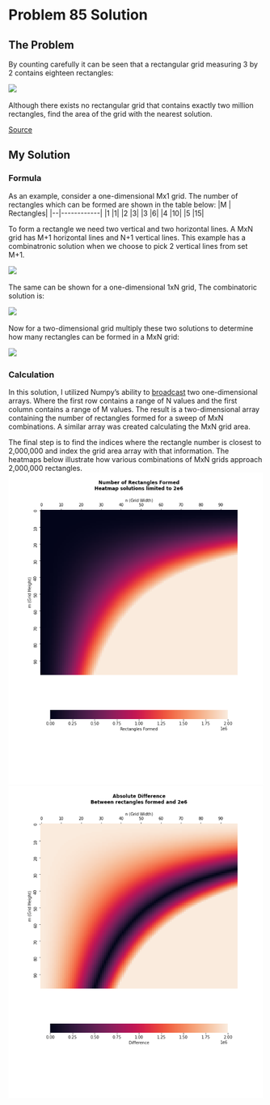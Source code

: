 # Problem 85 Solution

## The Problem

By counting carefully it can be seen that a rectangular grid measuring 3 by 2 contains eighteen rectangles:

![](https://projecteuler.net/project/images/p085.png)

Although there exists no rectangular grid that contains exactly two million rectangles, find the area of the grid with the nearest solution.

[Source](https://projecteuler.net/problem=85)

## My Solution

### Formula

As an example, consider a one-dimensional Mx1 grid. The number of rectangles which can be formed are shown in the table below:
|M | Rectangles|
|--|------------|
|1 |1|
|2 |3|
|3 |6|
|4 |10|
|5 |15|

To form a rectangle we need two vertical and two horizontal lines. A MxN grid has M+1 horizontal lines and N+1 vertical lines. This example has a combinatronic solution when we choose to pick 2 vertical lines from set M+1.

![](https://latex.codecogs.com/gif.latex?\binom{M&plus;1}{2})

The same can be shown for a one-dimensional 1xN grid, The combinatoric solution is:

![](https://latex.codecogs.com/gif.latex?\binom{N&plus;1}{2})

Now for a two-dimensional grid multiply these two solutions to determine how many rectangles can be formed in a MxN grid:

![](https://latex.codecogs.com/gif.latex?\binom{M&plus;1}{2}&space;\binom{N&plus;1}{2}&space;=&space;\frac{(M^{2}&plus;M)(N^{2}&plus;N)}{4})

### Calculation
In this solution, I utilized Numpy’s ability to [broadcast](https://numpy.org/devdocs/user/theory.broadcasting.html) two one-dimensional arrays. Where the first row contains a range of N values and the first column contains a range of M values. The result is a two-dimensional array containing the number of rectangles formed for a sweep of MxN combinations. A similar array was created calculating the MxN grid area. 

The final step is to find the indices where the rectangle number is closest to 2,000,000 and index the grid area array with that information. The heatmaps below illustrate how various combinations of MxN grids approach 2,000,000 rectangles.
![](rectangles_formed.png)
![](difference.png)
